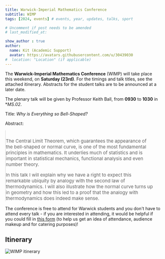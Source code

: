 ```yaml
---
title: Warwick-Imperial Mathematics Conference
subtitle: WIMP
tags: [2024, events] # events, year, updates, talks, sport

# Uncomment if post needs to be amended
# last_modified_at:

show_author : true
author:
  name: Kit (Academic Support)
  avatar: https://avatars.githubusercontent.com/u/30439030
#  location: "Location" (if applicable)
---
```


The **Warwick-Imperial Mathematics Conference** (WIMP) will take place this weekend, on **Saturday (23rd)**. For the timings and talk titles, see the attached itinerary. Abstracts for the student talks are to be announced at a later date.

The plenary talk will be given by Professor Keith Ball, from **0930** to **1030** in **MS.02*.

Title: *Why is Everything so Bell-Shaped?*

<style>
blockquote {
    padding: 10px 20px 0 0;
    margin: 0 0 0 0;
    font-size: 15px;
}
</style>

Abstract:
> The Central Limit Theorem, which guarantees the appearance of the bell-shaped or normal curve, is one of the most fundamental principles in mathematics. It underlies much of statistics and is important in statistical mechanics, functional analysis and even number theory.
>
> In this talk I will explain why we have a right to expect this remarkable ubiquity by analogy with the second law of thermodynamics. I will also illustrate how the normal curve turns up in geometry and how this led to a proof that the analogy with thermodynamics does indeed make sense.

The conference is free to attend for Warwick students and you don't have to attend every talk - if you are interested in attending, it would be helpful if you could fill in [this form](https://forms.gle/z2i46uHCVH7PbdWP6) (to help us get an idea of attendance, audience makeup and for catering purposes)!

## Itinerary
![WIMP itinerary](<../assets/posts/2024-2025/WIMP Autumn 2024 - Itinerary.png>)